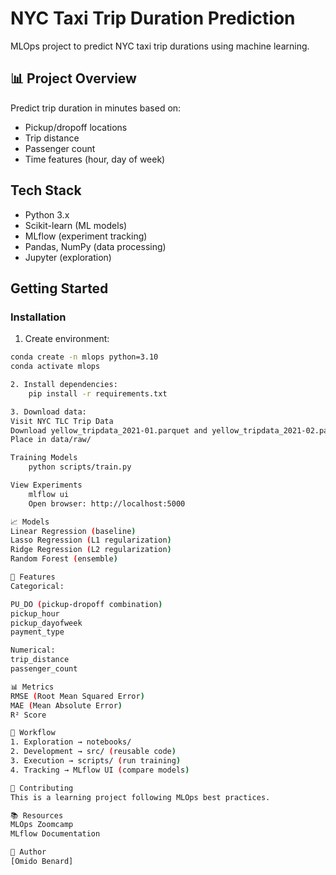 # NYC Taxi Trip Duration Prediction
MLOps project to predict NYC taxi trip durations using machine learning.

## 📊 Project Overview
Predict trip duration in minutes based on:
- Pickup/dropoff locations
- Trip distance
- Passenger count
- Time features (hour, day of week)

## Tech Stack
- Python 3.x
- Scikit-learn (ML models)
- MLflow (experiment tracking)
- Pandas, NumPy (data processing)
- Jupyter (exploration)


## Getting Started
### Installation
1. Create environment:
```bash
conda create -n mlops python=3.10
conda activate mlops

2. Install dependencies:
    pip install -r requirements.txt

3. Download data:
Visit NYC TLC Trip Data
Download yellow_tripdata_2021-01.parquet and yellow_tripdata_2021-02.parquet
Place in data/raw/

Training Models
    python scripts/train.py

View Experiments
    mlflow ui
    Open browser: http://localhost:5000

📈 Models
Linear Regression (baseline)
Lasso Regression (L1 regularization)
Ridge Regression (L2 regularization)
Random Forest (ensemble)

🎯 Features
Categorical:

PU_DO (pickup-dropoff combination)
pickup_hour
pickup_dayofweek
payment_type

Numerical:
trip_distance
passenger_count

📊 Metrics
RMSE (Root Mean Squared Error)
MAE (Mean Absolute Error)
R² Score

📝 Workflow
1. Exploration → notebooks/
2. Development → src/ (reusable code)
3. Execution → scripts/ (run training)
4. Tracking → MLflow UI (compare models)

🤝 Contributing
This is a learning project following MLOps best practices.

📚 Resources
MLOps Zoomcamp
MLflow Documentation

👤 Author
[Omido Benard]
